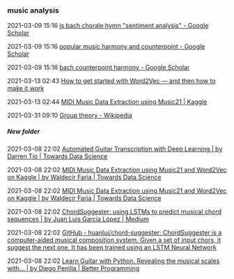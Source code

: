 ###  music analysis

2021-03-09 15:16 [js bach chorale hymn &quot;sentiment analysis&quot; - Google Scholar](https://scholar.google.com/scholar?hl=iw&as_sdt=0%2C5&q=js+bach+chorale+hymn+%22sentiment+analysis%22&btnG=)

2021-03-09 15:16 [popular music harmony and counterpoint - Google Scholar](https://scholar.google.com/scholar?start=20&q=popular+music+harmony+and+counterpoint&hl=iw&as_sdt=0,5)

2021-03-09 15:16 [bach counterpoint harmony - Google Scholar](https://scholar.google.com/scholar?start=10&q=bach+counterpoint+harmony&hl=iw&as_sdt=0,5)

2021-03-13 02:43 [How to get started with Word2Vec — and then how to make it work](https://www.freecodecamp.org/news/how-to-get-started-with-word2vec-and-then-how-to-make-it-work-d0a2fca9dad3/)

2021-03-13 02:44 [MIDI Music Data Extraction using Music21 | Kaggle](https://www.kaggle.com/wfaria/midi-music-data-extraction-using-music21/notebook)

2021-03-31 09:10 [Group theory - Wikipedia](https://en.wikipedia.org/wiki/Group_theory)

#####  New folder

2021-03-08 22:02 [Automated Guitar Transcription with Deep Learning | by Darren Tio | Towards Data Science](https://towardsdatascience.com/audio-to-guitar-tab-with-deep-learning-d76e12717f81)

2021-03-08 22:02 [MIDI Music Data Extraction using Music21 and Word2Vec on Kaggle | by Waldecir Faria | Towards Data Science](https://towardsdatascience.com/midi-music-data-extraction-using-music21-and-word2vec-on-kaggle-cb383261cd4e)

2021-03-08 22:02 [MIDI Music Data Extraction using Music21 and Word2Vec on Kaggle | by Waldecir Faria | Towards Data Science](https://towardsdatascience.com/midi-music-data-extraction-using-music21-and-word2vec-on-kaggle-cb383261cd4e)

2021-03-08 22:02 [ChordSuggester: using LSTMs to predict musical chord sequences | by Juan Luis García López | Medium](https://medium.com/@huanlui/chordsuggester-i-3a1261d4ea9e)

2021-03-08 22:02 [GitHub - huanlui/chord-suggester: ChordSuggester is a computer-aided musical composition system. Given a set of input chors, it suggest the next one. It has been trained using an LSTM Neural Network](https://github.com/huanlui/chord-suggester)

2021-03-08 22:02 [Learn Guitar with Python. Revealing the musical scales with… | by Diego Penilla | Better Programming](https://betterprogramming.pub/how-to-learn-guitar-with-python-978a1896a47)



